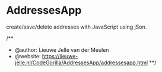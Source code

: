 # AddressesApp
create/save/delete addresses with JavaScript using jSon.

/**
 * @author: Lieuwe Jelle van der Meulen
 * @website: https://lieuwe-jelle.nl/CodeGorilla/AddressesApp/addressesapp.html
 **/
